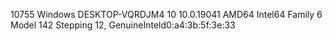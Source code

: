 10755 Windows DESKTOP-VQRDJM4 10 10.0.19041 AMD64 Intel64 Family 6 Model 142 Stepping 12, GenuineInteld0:a4:3b:5f:3e:33